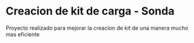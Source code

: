 # Creacion de kit de carga - Sonda

Proyecto realizado para mejorar la creacion de kit de una manera mucho mas eficiente
